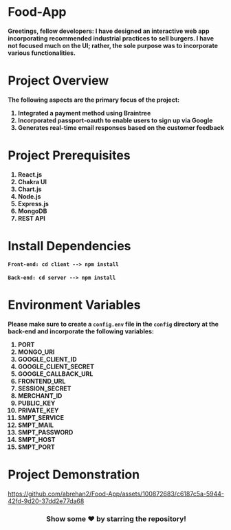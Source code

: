 # Food-App
<b>Greetings, fellow developers: I have designed an interactive web app incorporating recommended industrial practices to sell burgers. I have not focused much on the UI; rather, the sole purpose was to incorporate various functionalities.</b>

# Project Overview
<b>The following aspects are the primary focus of the project:</b>
<ol>
<b>
<li>Integrated a payment method using Braintree</li>
<li>Incorporated passport-oauth to enable users to sign up via Google</li>
<li>Generates real-time email responses based on the customer feedback</li>
</b>
</ol>

# Project Prerequisites
<ol>
<b>
<li>React.js</li>
<li>Chakra UI</li>
<li>Chart.js</li>
<li>Node.js</li>
<li>Express.js</li>
<li>MongoDB</li>
<li>REST API</li>
</b>
</ol>

# Install Dependencies
<b>`Front-end: cd client --> npm install`</b> <br><br>
<b>`Back-end: cd server --> npm install`</b>

# Environment Variables
<b>Please make sure to create a `config.env` file in the `config` directory at the back-end and incorporate the following variables:</b>
<ol>
<b>
<li>PORT</li>
<li>MONGO_URI</li>
<li>GOOGLE_CLIENT_ID</li>
<li>GOOGLE_CLIENT_SECRET</li>
<li>GOOGLE_CALLBACK_URL</li>
<li>FRONTEND_URL</li>
<li>SESSION_SECRET</li>
<li>MERCHANT_ID</li>
<li>PUBLIC_KEY</li>
<li>PRIVATE_KEY</li>
<li>SMPT_SERVICE</li>
<li>SMPT_MAIL</li>
<li>SMPT_PASSWORD</li>
<li>SMPT_HOST</li>
<li>SMPT_PORT</li>
</b>
</ol>

# Project Demonstration
https://github.com/abrehan2/Food-App/assets/100872683/c6187c5a-5944-42fd-9d20-37dd2e77da68

<div align="center">
<h3>Show some ❤️ by starring the repository!</h3>
</div>
